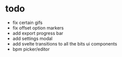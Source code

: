 # todo

- fix certain gifs
- fix offset option markers
- add export progress bar
- add settings modal
- add svelte transitions to all the bits ui components
- bpm picker/editor

